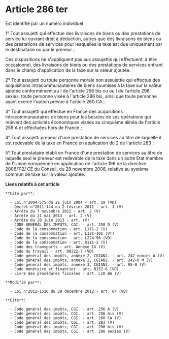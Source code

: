 # Article 286 ter

Est identifié par un numéro individuel : 

1° Tout assujetti qui effectue des livraisons de biens ou des prestations de service lui ouvrant droit à déduction, autres
que des livraisons de biens ou des prestations de services pour lesquelles la taxe est due uniquement par le destinataire ou
par le preneur ; 

Ces dispositions ne s'appliquent pas aux assujettis qui effectuent, à titre occasionnel, des livraisons de biens ou des
prestations de services entrant dans le champ d'application de la taxe sur la valeur ajoutée. 

2° Tout assujetti ou toute personne morale non assujettie qui effectue des acquisitions intracommunautaires de biens soumises
à la taxe sur la valeur ajoutée conformément au I de l'article 256 bis ou au I de l'article 298 sexies, toute personne visée
à l'article 286 bis, ainsi que toute personne ayant exercé l'option prévue à l'article 260 CA ; 

3° Tout assujetti qui effectue en France des acquisitions intracommunautaires de biens pour les besoins de ses opérations qui
relèvent des activités économiques visées au cinquième alinéa de l'article 256 A et effectuées hors de France ; 

4° Tout assujetti preneur d'une prestation de services au titre de laquelle il est redevable de la taxe en France en
application du 2 de l'article 283 ; 

5° Tout prestataire établi en France d'une prestation de services au titre de laquelle seul le preneur est redevable de la
taxe dans un autre Etat membre de l'Union européenne en application de l'article 196 de la directive 2006/112/ CE du Conseil,
du 28 novembre 2006, relative au système commun de taxe sur la valeur ajoutée.

**Liens relatifs à cet article**

	**Cité par**:

	  - Loi n°2004-575 du 21 juin 2004 - art. 19 (VD)
	  - Décret n°2011-144 du 2 février 2011 - art. 1 (V)
	  - Arrêté du 7 novembre 2012 - art. 2 (V)
	  - Arrêté du 21 mai 2013 - art. 2 (V)
	  - Arrêté du 20 juin 2013 - art. (V)
	  - CODE GENERAL DES IMPOTS, CGI. - art. 258 D (V)
	  - Code de la consommation - art. L111-2 (V)
	  - Code de la consommation - art. L121-101 (VT)
	  - Code de la consommation - art. L224-98 (VD)
	  - Code de la consommation - art. R111-2 (V)
	  - Code des transports - art. Annexe IX (V)
	  - Code du travail - art. D8222-7 (VD)
	  - Code général des impôts, annexe 2, CGIAN2. - art. 242 nonies A (V)
	  - Code général des impôts, annexe 2, CGIAN2. - art. 242-0 M (V)
	  - Code général des impôts, annexe 3, CGIAN3. - art. 95-0 (V)
	  - Code monétaire et financier - art. R152-6 (VD)
	  - Livre des procédures fiscales - art. L10 BA (V)

	**Modifié par**:

	  - Loi n°2012-1510 du 29 décembre 2012 - art. 64 (VD)

	**Cite**:

	  - Code général des impôts, CGI. - art. 256 A (V)
	  - Code général des impôts, CGI. - art. 256 bis (V)
	  - Code général des impôts, CGI. - art. 260 CA (V)
	  - Code général des impôts, CGI. - art. 283 (V)
	  - Code général des impôts, CGI. - art. 286 bis (V)
	  - Code général des impôts, CGI. - art. 298 sexies (V)
